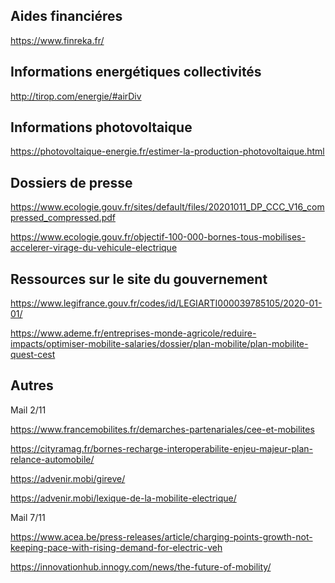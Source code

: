 ## Aides financiéres

https://www.finreka.fr/

## Informations energétiques collectivités 

http://tirop.com/energie/#airDiv

## Informations photovoltaique

https://photovoltaique-energie.fr/estimer-la-production-photovoltaique.html

## Dossiers de presse

https://www.ecologie.gouv.fr/sites/default/files/20201011_DP_CCC_V16_compressed_compressed.pdf

https://www.ecologie.gouv.fr/objectif-100-000-bornes-tous-mobilises-accelerer-virage-du-vehicule-electrique

## Ressources sur le site du gouvernement

https://www.legifrance.gouv.fr/codes/id/LEGIARTI000039785105/2020-01-01/

https://www.ademe.fr/entreprises-monde-agricole/reduire-impacts/optimiser-mobilite-salaries/dossier/plan-mobilite/plan-mobilite-quest-cest


## Autres

Mail 2/11

https://www.francemobilites.fr/demarches-partenariales/cee-et-mobilites

https://cityramag.fr/bornes-recharge-interoperabilite-enjeu-majeur-plan-relance-automobile/

https://advenir.mobi/gireve/

https://advenir.mobi/lexique-de-la-mobilite-electrique/


Mail 7/11

https://www.acea.be/press-releases/article/charging-points-growth-not-keeping-pace-with-rising-demand-for-electric-veh

https://innovationhub.innogy.com/news/the-future-of-mobility/